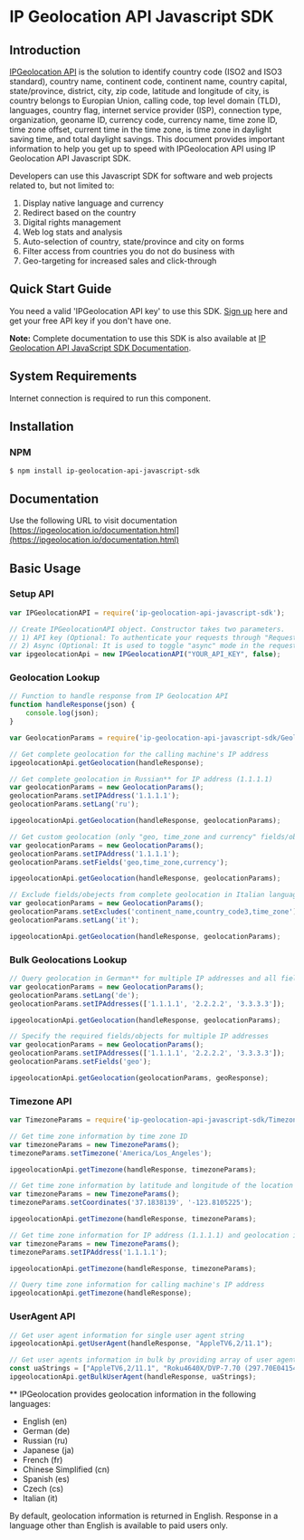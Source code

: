 # IP Geolocation API Javascript SDK

## Introduction

[IPGeolocation API](https://ipgeolocation.io) is the solution to identify country code (ISO2 and ISO3 standard), country name, continent code, continent name, country capital, state/province, district, city, zip code, latitude and longitude of city, is country belongs to Europian Union, calling code, top level domain (TLD), languages, country flag, internet service provider (ISP), connection type, organization, geoname ID, currency code, currency name, time zone ID, time zone offset, current time in the time zone, is time zone in daylight saving time, and total daylight savings. This document provides important information to help you get up to speed with IPGeolocation API using IP Geolocation API Javascript SDK.

Developers can use this Javascript SDK for software and web projects related to, but not limited to:

1. Display native language and currency
2. Redirect based on the country
3. Digital rights management
4. Web log stats and analysis
5. Auto-selection of country, state/province and city on forms
6. Filter access from countries you do not do business with
7. Geo-targeting for increased sales and click-through

## Quick Start Guide

You need a valid 'IPGeolocation API key' to use this SDK. [Sign up](https://ipgeolocation.io/signup) here and get your free API key if you don't have one.

**Note:** Complete documentation to use this SDK is also available at [IP Geolocation API JavaScript SDK Documentation](https://ipgeolocation.io/documentation/ip-geolocation-api-javascript-sdk-201809051421).

## System Requirements

Internet connection is required to run this component.

## Installation

### NPM
```cli
$ npm install ip-geolocation-api-javascript-sdk
```
## Documentation
Use the following URL to visit documentation
[https://ipgeolocation.io/documentation.html](https://ipgeolocation.io/documentation.html)

## Basic Usage

### Setup API

```javascript
var IPGeolocationAPI = require('ip-geolocation-api-javascript-sdk');

// Create IPGeolocationAPI object. Constructor takes two parameters.
// 1) API key (Optional: To authenticate your requests through "Request Origin", you can skip it.)
// 2) Async (Optional: It is used to toggle "async" mode in the requests. By default, it is true.)
var ipgeolocationApi = new IPGeolocationAPI("YOUR_API_KEY", false); 
```

### Geolocation Lookup

```javascript
// Function to handle response from IP Geolocation API
function handleResponse(json) {
    console.log(json);
}

var GeolocationParams = require('ip-geolocation-api-javascript-sdk/GeolocationParams.js');

// Get complete geolocation for the calling machine's IP address
ipgeolocationApi.getGeolocation(handleResponse);

// Get complete geolocation in Russian** for IP address (1.1.1.1)
var geolocationParams = new GeolocationParams();
geolocationParams.setIPAddress('1.1.1.1');
geolocationParams.setLang('ru');

ipgeolocationApi.getGeolocation(handleResponse, geolocationParams);

// Get custom geolocation (only "geo, time_zone and currency" fields/objects) for an IP address (1.1.1.1)
var geolocationParams = new GeolocationParams();
geolocationParams.setIPAddress('1.1.1.1'); 
geolocationParams.setFields('geo,time_zone,currency');

ipgeolocationApi.getGeolocation(handleResponse, geolocationParams);

// Exclude fields/obejects from complete geolocation in Italian language
var geolocationParams = new GeolocationParams();
geolocationParams.setExcludes('continent_name,country_code3,time_zone');
geolocationParams.setLang('it');

ipgeolocationApi.getGeolocation(handleResponse, geolocationParams);
```

### Bulk Geolocations Lookup

```ts
// Query geolocation in German** for multiple IP addresses and all fields
var geolocationParams = new GeolocationParams();
geolocationParams.setLang('de');
geolocationParams.setIPAddresses(['1.1.1.1', '2.2.2.2', '3.3.3.3']);

ipgeolocationApi.getGeolocation(handleResponse, geolocationParams);

// Specify the required fields/objects for multiple IP addresses
var geolocationParams = new GeolocationParams();
geolocationParams.setIPAddresses(['1.1.1.1', '2.2.2.2', '3.3.3.3']);
geolocationParams.setFields('geo');

ipgeolocationApi.getGeolocation(geolocationParams, geoResponse);
```

### Timezone API

```ts
var TimezoneParams = require('ip-geolocation-api-javascript-sdk/TimezoneParams.js');

// Get time zone information by time zone ID
var timezoneParams = new TimezoneParams();
timezoneParams.setTimezone('America/Los_Angeles');

ipgeolocationApi.getTimezone(handleResponse, timezoneParams);

// Get time zone information by latitude and longitude of the location
var timezoneParams = new TimezoneParams();
timezoneParams.setCoordinates('37.1838139', '-123.8105225');

ipgeolocationApi.getTimezone(handleResponse, timezoneParams);

// Get time zone information for IP address (1.1.1.1) and geolocation information Japanese**
var timezoneParams = new TimezoneParams();
timezoneParams.setIPAddress('1.1.1.1');

ipgeolocationApi.getTimezone(handleResponse, timezoneParams);

// Query time zone information for calling machine's IP address
ipgeolocationApi.getTimezone(handleResponse);
```

### UserAgent API

```ts
// Get user agent information for single user agent string
ipgeolocationApi.getUserAgent(handleResponse, "AppleTV6,2/11.1");

// Get user agents information in bulk by providing array of user agent strings
const uaStrings = ["AppleTV6,2/11.1", "Roku4640X/DVP-7.70 (297.70E04154A)", "Mozilla/5.0 (Nintendo 3DS; U; ; en) Version/1.7412.EU"];
ipgeolocationApi.getBulkUserAgent(handleResponse, uaStrings);
```

** IPGeolocation provides geolocation information in the following languages:

* English (en)
* German (de)
* Russian (ru)
* Japanese (ja)
* French (fr)
* Chinese Simplified (cn)
* Spanish (es)
* Czech (cs)
* Italian (it)

By default, geolocation information is returned in English. Response in a language other than English is available to paid users only.

